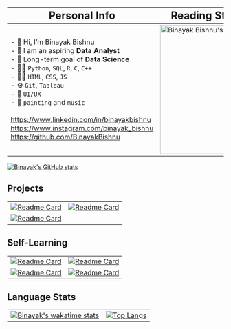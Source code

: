 <!-- - 👋 Hi, I’m Binayak Bishnu
- 🎯 I am an aspiring Data Analyst with a long-term goal of Data Science
- 🧑‍💻 Python, C, C++, HTML, CSS, JS
- ⚙️ Git, Tableau, SQL, R
- 🌱 I am also into mobile app development, UI/UX and Graphic Designing
- 👀 My other interests are painting and music
- 📫 How to reach me 
  - https://www.linkedin.com/in/binayakbishnu
  - https://www.instagram.com/binayak_bishnu
  - https://github.com/BinayakBishnu -->

| <font size="5">Personal Info<font> | <font size="5">Reading Stats</font> (<a href="https://daily.dev/">daily.dev</a>) |
| --- | --- |
| - 👋 Hi, I’m Binayak Bishnu<br />- 🎯 I am an aspiring **Data Analyst**<br />- 🎯 Long-term goal of **Data Science**<br />- 🧑‍💻 `Python`, `SQL`, `R`,  `C`, `C++`<br />- 🧑‍💻 `HTML`, `CSS`, `JS`<br />- ⚙️ `Git`, `Tableau`<br />- 🌱 `UI/UX`<br />- 🌱 `painting` and `music`<br /><br />https://www.linkedin.com/in/binayakbishnu<br />https://www.instagram.com/binayak_bishnu<br />https://github.com/BinayakBishnu | <a href="https://app.daily.dev/binayak_bishnu"><img src="https://api.daily.dev/devcards/e692f68d8d3445acbdc0e8297e12b35d.png?r=am3" width="300" alt="Binayak Bishnu's Dev Card"/></a> |

<!--  -->
[![Binayak's GitHub stats](https://github-readme-stats.vercel.app/api?username=binayakbishnu&count_private=true&show_icons=true&theme=dark&custom_title=My%20GitHub%20Stats)](https://github.com/BinayakBishnu/)
<!-- [![Binayak's wakatime stats](https://github-readme-stats.vercel.app/api/wakatime?username=binayak_bishnu&v=2)](https://github.com/BinayakBishnu) -->
<!-- [![Binayak's wakatime stats](https://github-readme-stats.vercel.app/api/wakatime?shareid=binayak_bishnu/bf6ce576-34b5-4da7-9da1-499b30530af3&custom_title=My%20Wakatime%20Stats&layout=compact&hide=TypeScript&langs_count=4)](https://github.com/BinayakBishnu) -->

<!-- [![Top Langs](https://github-readme-stats.vercel.app/api/top-langs/?username=binayakbishnu&layout=compact&card_width=250&custom_title=Common%20Languages%20in%20repos)](https://github.com/BinayakBishnu/) -->

<!-- <a href="https://app.daily.dev/binayak_bishnu"><img src="https://api.daily.dev/devcards/e692f68d8d3445acbdc0e8297e12b35d.png?r=am3" width="300" alt="Binayak Bishnu's Dev Card"/></a> -->
<!-- <a href="https://app.daily.dev/DailyDevTips"><img src="https://github.com/BinayakBishnu/BinayakBishnu/blob/master/devcard.svg" width="300" alt="Binayak's Dev Card"/></a> -->

<!-- [![Binayak's GitHub activity graph](https://activity-graph.herokuapp.com/graph?username=BinayakBishnu&line=00E6C7&bg_color=27292E&color=FFFFFF&point=FFFFFF)](https://github.com/BinayakBishnu/) -->
<!-- [![Binayak's github activity graph](https://activity-graph.herokuapp.com/graph?username=BinayakBishnu&theme=react-dark)](https://github.com/BinayakBishnu) -->

<!--  -->
## **Projects**
| | |
| --- | --- |
| [![Readme Card](https://github-readme-stats.vercel.app/api/pin/?username=binayakbishnu&repo=travelmigo_app)](https://github.com/binayakbishnu/travelmigo_app) | [![Readme Card](https://github-readme-stats.vercel.app/api/pin/?username=binayakbishnu&repo=web_portfolio)](https://binayakbishnu.github.io/Web_Portfolio/) |
| [![Readme Card](https://github-readme-stats.vercel.app/api/pin/?username=binayakbishnu&repo=React_TodoApp)](https://binayakbishnu.github.io/React_TodoApp/) |

<!--  -->
## **Self-Learning**
| | |
| --- | --- |
| [![Readme Card](https://github-readme-stats.vercel.app/api/pin/?username=binayakbishnu&repo=OMW_DataScience)](https://github.com/binayakbishnu/OMW_DataScience/) | [![Readme Card](https://github-readme-stats.vercel.app/api/pin/?username=binayakbishnu&repo=Python_Basics)](https://github.com/binayakbishnu/Python_Basics/) </div> |
| [![Readme Card](https://github-readme-stats.vercel.app/api/pin/?username=binayakbishnu&repo=C-Cplusplus_Basics)](https://github.com/binayakbishnu/C-Cplusplus_Basics/) | [![Readme Card](https://github-readme-stats.vercel.app/api/pin/?username=binayakbishnu&repo=Coding_files)](https://github.com/binayakbishnu/Coding_files/) |

<!--  -->
## **Language Stats**
| | |
| --- | --- |
| [![Binayak's wakatime stats](https://github-readme-stats.vercel.app/api/wakatime?shareid=binayak_bishnu/bf6ce576-34b5-4da7-9da1-499b30530af3&custom_title=My%20Wakatime%20Stats&layout=compact&hide=TypeScript&langs_count=4)](https://github.com/BinayakBishnu) | [![Top Langs](https://github-readme-stats.vercel.app/api/top-langs/?username=binayakbishnu&layout=compact&card_width=250&custom_title=Common%20Languages%20in%20repos)](https://github.com/BinayakBishnu/)

<!-- | <font size="4">Reading Stats</font> |  |
| --- | --- |
| <a href="https://app.daily.dev/binayak_bishnu"><img src="https://api.daily.dev/devcards/e692f68d8d3445acbdc0e8297e12b35d.png?r=am3" width="300" alt="Binayak Bishnu's Dev Card"/></a> |  | -->






<!-- - [Section 1](#section-1)
- [Section 2](#section-2)
  - [Section 2.1](#section-2.1) -->

<!---
BinayakBishnu/BinayakBishnu is a ✨ special ✨ repository because its `README.md` (this file) appears on your GitHub profile.
You can click the Preview link to take a look at your changes.
--->
